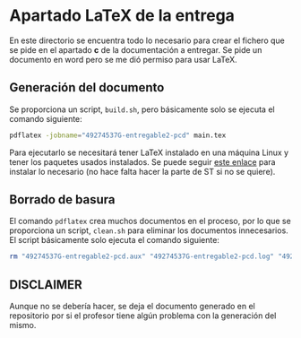 # Apartado LaTeX de la entrega

En este directorio se encuentra todo lo necesario para crear el fichero que se pide en el apartado **c** de la documentación a entregar. Se pide un documento en word pero se me dió permiso para usar LaTeX.

## Generación del documento

Se proporciona un script, `build.sh`, pero básicamente solo se ejecuta el comando siguiente:

```bash
pdflatex -jobname="49274537G-entregable2-pcd" main.tex
```

Para ejecutarlo se necesitará tener LaTeX instalado en una máquina Linux y tener los paquetes usados instalados. Se puede seguir [este enlace](https://rowannicholls.github.io/sublime_text/latex.html) para instalar lo necesario (no hace falta hacer la parte de ST si no se quiere).

## Borrado de basura

El comando `pdflatex` crea muchos documentos en el proceso, por lo que se proporciona un script, `clean.sh` para eliminar los documentos innecesarios. El script básicamente solo ejecuta el comando siguiente:

```bash
rm "49274537G-entregable2-pcd.aux" "49274537G-entregable2-pcd.log" "49274537G-entregable2-pcd.out"
```

## DISCLAIMER

Aunque no se debería hacer, se deja el documento generado en el repositorio por si el profesor tiene algún problema con la generación del mismo.
